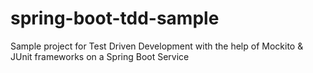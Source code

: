 # spring-boot-tdd-sample
Sample project for Test Driven Development with the help of Mockito &amp; JUnit frameworks on a Spring Boot Service
